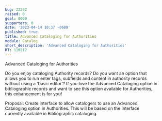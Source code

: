 ```yaml
---
bug: 22232
raised: 0
goal: 8000
supporters: 0
date: '2023-04-14 10:37 -0600'
published: true
title: Advanced Cataloging for Authorities
module: Catalog
short_description: 'Advanced Cataloging for Authorities'
RT: 110212
---
```

Advanced Cataloging for Authorities

Do you enjoy cataloging Authority records?  Do you want an option that allows you to run enter tags, subfields and content in authority records without using a 'basic editor'?  If you love the Advanced Cataloging option in bibliographic records and want to see this option available for Authorities, this enhancement is for you!

Proposal:
Create interface to allow catalogers to use an Advanced Cataloging option in Authorities.  This will be based on the interface currently available in Bibliographic cataloging.

